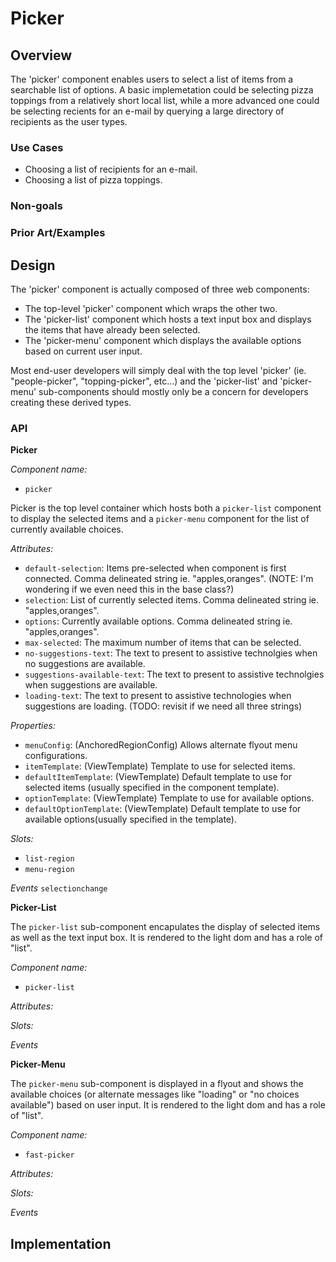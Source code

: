 # Picker

## Overview

The 'picker' component enables users to select a list of items from a searchable list of options.  A basic implemetation could be selecting  pizza toppings from a relatively short local list, while a more advanced one could be selecting recients for an e-mail by querying a large directory of recipients as the user types.

### Use Cases

- Choosing a list of recipients for an e-mail.
- Choosing a list of pizza toppings.

### Non-goals

### Prior Art/Examples

## Design

The 'picker' component is actually composed of three web components:
- The top-level 'picker' component which wraps the other two.
- The 'picker-list' component which hosts a text input box and displays the items that have already been selected.
- The 'picker-menu' component which displays the available options based on current user input.

Most end-user developers will simply deal with the top level 'picker'  (ie. "people-picker", "topping-picker", etc...) and the 'picker-list' and 'picker-menu' sub-components should mostly only be a concern for developers creating these derived types. 

### API

**Picker**

*Component name:*
- `picker`

Picker is the top level container which hosts both a `picker-list` component to display the selected items and a `picker-menu` component for the list of currently available choices.

*Attributes:*
- `default-selection`: Items pre-selected when component is first connected. Comma delineated string ie. "apples,oranges".  (NOTE: I'm wondering if we even need this in the base class?)
- `selection`: List of currently selected items. Comma delineated string ie. "apples,oranges".
- `options`: Currently available options. Comma delineated string ie. "apples,oranges".
- `max-selected`: The maximum number of items that can be selected.
- `no-suggestions-text`: The text to present to assistive technolgies when no suggestions are available.
- `suggestions-available-text`: The text to present to assistive technolgies when suggestions are available.
- `loading-text`: The text to present to assistive technologies when suggestions are loading. (TODO: revisit if we need all three strings)

*Properties:*
- `menuConfig`: (AnchoredRegionConfig)  Allows alternate flyout menu configurations.
- `itemTemplate`: (ViewTemplate) Template to use for selected items.
- `defaultItemTemplate`: (ViewTemplate) Default template to use for selected items (usually specified in the component template).
- `optionTemplate`: (ViewTemplate) Template to use for available options.
- `defaultOptionTemplate`: (ViewTemplate) Default template to use for available options(usually specified in the template).

*Slots:*
- `list-region`
- `menu-region`

*Events*
`selectionchange`

**Picker-List**

The `picker-list` sub-component encapulates the display of selected items as well as the text input box.  It is rendered to the light dom and has a role of "list".

*Component name:*
- `picker-list`

*Attributes:*

*Slots:*

*Events*


**Picker-Menu**

The `picker-menu` sub-component is displayed in a flyout and shows the available choices (or alternate messages like "loading" or "no choices available") based on user input.  It is rendered to the light dom and has a role of "list".

*Component name:*
- `fast-picker`

*Attributes:*

*Slots:*

*Events*



## Implementation